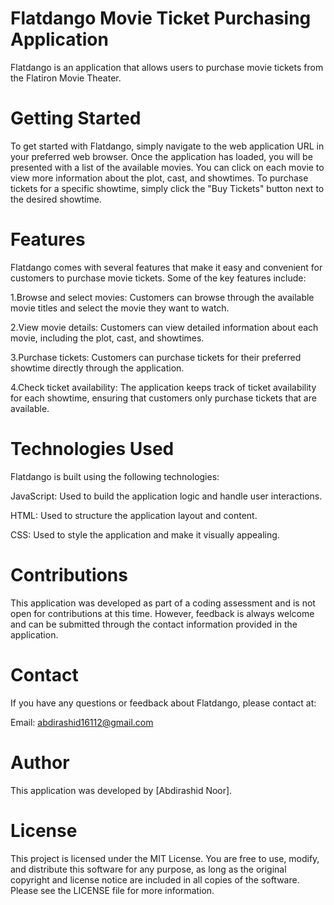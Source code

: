 # Flatdango Movie Ticket Purchasing Application
Flatdango is an application that allows users to purchase movie tickets from the Flatiron Movie Theater. 

# Getting Started 
To get started with Flatdango, simply navigate to the web application URL in your preferred web browser. Once the application has loaded, you will be presented with a list of the available movies. You can click on each movie to view more information about the plot, cast, and showtimes. To purchase tickets for a specific showtime, simply click the "Buy Tickets" button next to the desired showtime.

# Features
Flatdango comes with several features that make it easy and convenient for customers to purchase movie tickets. Some of the key features include:

1.Browse and select movies: Customers can browse through the available movie titles and select the movie they want to watch.

2.View movie details: Customers can view detailed information about each movie, including the plot, cast, and showtimes.

3.Purchase tickets: Customers can purchase tickets for their preferred showtime directly through the application.

4.Check ticket availability: The application keeps track of ticket availability for each showtime, ensuring that customers only purchase tickets that are available.

# Technologies Used
Flatdango is built using the following technologies:

JavaScript: Used to build the application logic and handle user interactions.

HTML: Used to structure the application layout and content.

CSS: Used to style the application and make it visually appealing.

# Contributions
This application was developed as part of a coding assessment and is not open for contributions at this time. However, feedback is always welcome and can be submitted through the contact information provided in the application.

# Contact
If you have any questions or feedback about Flatdango, please contact at:

Email: abdirashid16112@gmail.com

# Author
This application was developed by [Abdirashid Noor].

# License
This project is licensed under the MIT License. You are free to use, modify, and distribute this software for any purpose, as long as the original copyright and license notice are included in all copies of the software. Please see the LICENSE file for more information.

